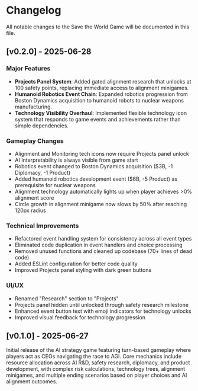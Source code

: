 # Changelog

All notable changes to the Save the World Game will be documented in this file.

## [v0.2.0] - 2025-06-28

### Major Features
- **Projects Panel System**: Added gated alignment research that unlocks at 100 safety points, replacing immediate access to alignment minigames.
- **Humanoid Robotics Event Chain**: Expanded robotics progression from Boston Dynamics acquisition to humanoid robots to nuclear weapons manufacturing.
- **Technology Visibility Overhaul**: Implemented flexible technology icon system that responds to game events and achievements rather than simple dependencies.

### Gameplay Changes
- Alignment and Monitoring tech icons now require Projects panel unlock
- AI Interpretability is always visible from game start
- Robotics event changed to Boston Dynamics acquisition ($3B, -1 Diplomacy, -1 Product)
- Added humanoid robotics development event ($6B, -5 Product) as prerequisite for nuclear weapons
- Alignment technology automatically lights up when player achieves >0% alignment score
- Circle growth in alignment minigame now slows by 50% after reaching 120px radius

### Technical Improvements
- Refactored event handling system for consistency across all event types
- Eliminated code duplication in event handlers and choice processing
- Removed unused functions and cleaned up codebase (70+ lines of dead code)
- Added ESLint configuration for better code quality
- Improved Projects panel styling with dark green buttons

### UI/UX
- Renamed "Research" section to "Projects" 
- Projects panel hidden until unlocked through safety research milestone
- Enhanced event button text with emoji indicators for technology unlocks
- Improved visual feedback for technology progression

## [v0.1.0] - 2025-06-27

Initial release of the AI strategy game featuring turn-based gameplay where players act as CEOs navigating the race to AGI. Core mechanics include resource allocation across AI R&D, safety research, diplomacy, and product development, with complex risk calculations, technology trees, alignment minigames, and multiple ending scenarios based on player choices and AI alignment outcomes.